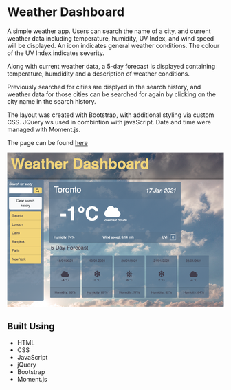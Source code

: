 # Weather Dashboard
A simple weather app. Users can search the name of a city, and current weather data including temperature, humidity, UV Index, and wind speed will be displayed. An icon indicates general weather conditions. The colour of the UV Index indicates severity.

Along with current weather data, a 5-day forecast is displayed containing temperature, humdidity and a description of weather conditions.

Previously searched for cities are displyed in the search history, and weather data for those cities can be searched for again by clicking on the city name in the search history.

The layout was created with Bootstrap, with additional styling via custom CSS. JQuery ws used in combintion with javaScript. Date and time were managed with Moment.js.

The page can be found [here](https://amelia-was.github.io/weather-dashbord/)

![Weather Dashboard Screenshot](./assets/images/weather-dashboard-screenshot.png)


## Built Using
- HTML
- CSS
- JavaScript
- jQuery
- Bootstrap
- Moment.js
